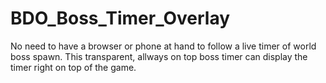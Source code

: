 # BDO_Boss_Timer_Overlay
No need to have a browser or phone at hand to follow a live timer of world boss spawn. This transparent, allways on top boss timer can display the timer right on top of the game. 
